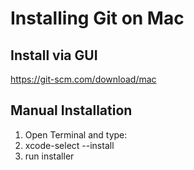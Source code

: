 # Installing Git on Mac


## Install via GUI

https://git-scm.com/download/mac

## Manual Installation

1. Open Terminal and type:
2. xcode-select --install
3. run installer
